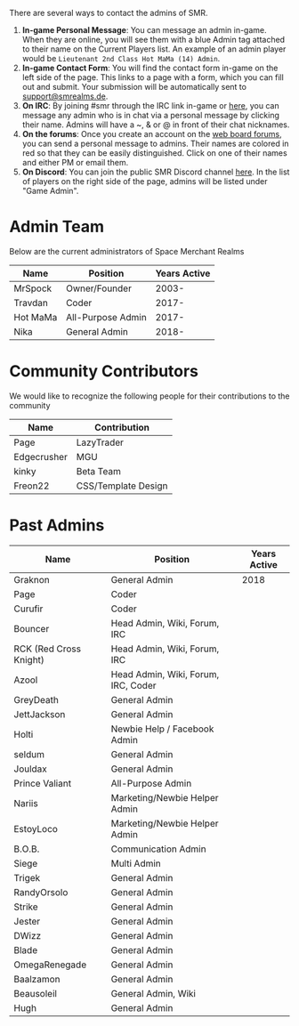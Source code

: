 <!-- TITLE: Contact Us -->
<!-- SUBTITLE: SMR Administration -->

There are several ways to contact the admins of SMR.
1. **In-game Personal Message**: You can message an admin in-game. When they are online, you will see them with a blue Admin tag attached to their name on the Current Players list. An example of an admin player would be `Lieutenant 2nd Class Hot MaMa (14) Admin`.
2. **In-game Contact Form**: You will find the contact form in-game on the left side of the page. This links to a page with a form, which you can fill out and submit. Your submission will be automatically sent to support@smrealms.de.
3. **On IRC**: By joining #smr through the IRC link in-game or [here](https://client02.chat.mibbit.com/?server=irc.theairlock.net&channel=%23smr), you can message any admin who is in chat via a personal message by clicking their name. Admins will have a ~, & or @ in front of their chat nicknames.
4. **On the forums**: Once you create an account on the [web board forums](https://smrcnn.smrealms.de/), you can send a personal message to admins. Their names are colored in red so that they can be easily distinguished. Click on one of their names and either PM or email them.
5. **On Discord**: You can join the public SMR Discord channel [here](https://discord.gg/8sZartg). In the list of players on the right side of the page, admins will be listed under "Game Admin".

# Admin Team
Below are the current administrators of Space Merchant Realms

| Name	| Position | Years Active |
| --- | --- | --- |
| MrSpock	 | Owner/Founder | 2003- |
| Travdan |  Coder | 2017- |
| Hot MaMa |  All-Purpose Admin | 2017- |
| Nika | General Admin | 2018- |


# Community Contributors

We would like to recognize the following people for their contributions to the community

| Name |	Contribution |
| --- | --- |
| Page | LazyTrader |
| Edgecrusher | MGU |
| kinky	 | Beta Team |
| Freon22	 | CSS/Template Design |

# Past Admins

| Name	| Position | Years Active |
| --- | --- | --- |
| Graknon | General Admin | 2018 |
| Page |	Coder |
| Curufir |	Coder |
| Bouncer	| Head Admin, Wiki, Forum, IRC |
| RCK (Red Cross Knight)	| Head Admin, Wiki, Forum, IRC |
| Azool	| Head Admin, Wiki, Forum, IRC, Coder |
| GreyDeath	| General Admin |
| JettJackson	| General Admin |
| Holti	| Newbie Help / Facebook Admin |
| seldum	| General Admin |
| Jouldax	| General Admin |
| Prince Valiant	| All-Purpose Admin |
| Nariis	| Marketing/Newbie Helper Admin |
| EstoyLoco	| Marketing/Newbie Helper Admin |
| B.O.B.	|  Communication Admin |
| Siege	| Multi Admin |
| Trigek	| General Admin |
| RandyOrsolo	| General Admin |
| Strike	| General Admin |
| Jester	| General Admin |
| DWizz	| General Admin |
| Blade	| General Admin |
| OmegaRenegade	| General Admin |
| Baalzamon	| General Admin |
| Beausoleil	| General Admin, Wiki |
| Hugh |	General Admin |